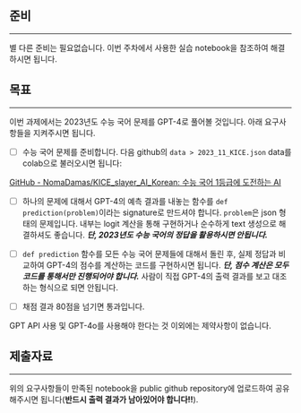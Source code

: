 ## 준비

------

별 다른 준비는 필요없습니다. 이번 주차에서 사용한 실습 notebook을 참조하여 해결하시면 됩니다.

## 목표

------

이번 과제에서는 2023년도 수능 국어 문제를 GPT-4로 풀어볼 것입니다. 아래 요구사항들을 지켜주시면 됩니다.

- [ ]  수능 국어 문제를 준비합니다. 다음 github의 `data > 2023_11_KICE.json` data를 colab으로 불러오시면 됩니다:

  [GitHub - NomaDamas/KICE_slayer_AI_Korean: 수능 국어 1등급에 도전하는 AI](https://github.com/NomaDamas/KICE_slayer_AI_Korean)

- [ ]  하나의 문제에 대해서 GPT-4의 예측 결과를 내놓는 함수를 `def prediction(problem)`이라는 signature로 만드셔야 합니다. `problem`은 json 형태의 문제입니다. 내부는 logit 계산을 통해 구현하거나 순수하게 text 생성으로 해결하셔도 좋습니다. ***단, 2023년도 수능 국어의 정답을 활용하시면 안됩니다.***

- [ ]  `def prediction` 함수를 모든 수능 국어 문제들에 대해서 돌린 후, 실제 정답과 비교하여 GPT-4의 점수를 계산하는 코드를 구현하시면 됩니다. ***단, 점수 계산은 모두 코드를 통해서만 진행되어야 합니다.*** 사람이 직접 GPT-4의 출력 결과를 보고 대조하는 형식으로 되면 안됩니다.

- [ ]  채점 결과 80점을 넘기면 통과입니다.

GPT API 사용 및 GPT-4o를 사용해야 한다는 것 이외에는 제약사항이 없습니다.

## 제출자료

------

위의 요구사항들이 만족된 notebook을 public github repository에 업로드하여 공유해주시면 됩니다(**반드시 출력 결과가 남아있어야 합니다!!**).